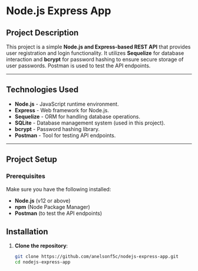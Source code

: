 # **Node.js Express App**

## **Project Description**

This project is a simple **Node.js and Express-based REST API** that provides user registration and login functionality. It utilizes **Sequelize** for database interaction and **bcrypt** for password hashing to ensure secure storage of user passwords. Postman is used to test the API endpoints.

---

## **Technologies Used**

- **Node.js** - JavaScript runtime environment.
- **Express** - Web framework for Node.js.
- **Sequelize** - ORM for handling database operations.
- **SQLite** - Database management system (used in this project).
- **bcrypt** - Password hashing library.
- **Postman** - Tool for testing API endpoints.

---

## **Project Setup**

### **Prerequisites**

Make sure you have the following installed:
- **Node.js** (v12 or above)
- **npm** (Node Package Manager)
- **Postman** (to test the API endpoints)

## Installation

1. **Clone the repository**:
   ```bash
   git clone https://github.com/anelsonf5c/nodejs-express-app.git
   cd nodejs-express-app

